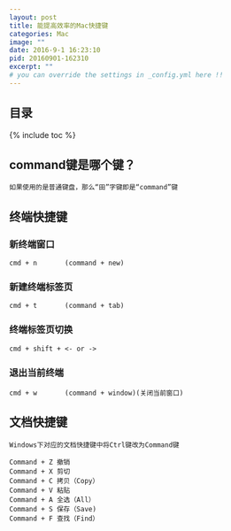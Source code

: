 ```yaml
---
layout: post
title: 能提高效率的Mac快捷键
categories: Mac
image: ""
date: 2016-9-1 16:23:10
pid: 20160901-162310
excerpt: ""
# you can override the settings in _config.yml here !!
---
```

## 目录

{% include toc %}

## command键是哪个键？

    如果使用的是普通键盘，那么“田”字键即是“command”键

## 终端快捷键

### 新终端窗口  
    
    cmd + n       (command + new)

### 新建终端标签页  
    
    cmd + t       (command + tab)

### 终端标签页切换  
    
    cmd + shift + <- or ->

### 退出当前终端  
    
    cmd + w       (command + window)(关闭当前窗口)

## 文档快捷键
    Windows下对应的文档快捷键中将Ctrl键改为Command键
    
    Command + Z 撤销　
    Command + X 剪切　　
    Command + C 拷贝（Copy）　　
    Command + V 粘贴　　
    Command + A 全选（All）　　
    Command + S 保存（Save)　　
    Command + F 查找（Find）
    

